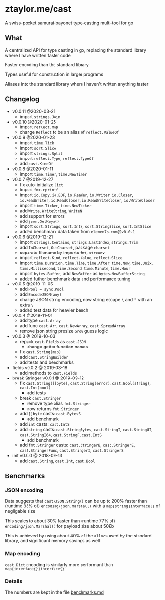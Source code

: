 # ztaylor.me/cast

A swiss-pocket samurai-bayonet type-casting multi-tool for go

## What

A centralized API for type casting in go, replacing the standard library where I have written faster code

Faster encoding than the standard library

Types useful for construction in larger programs

Aliases into the standard library where I haven't written anything faster

## Changelog

- v0.0.11 @2020-03-21
  - import `strings.Join`
- v0.0.10 @2020-01-25
  - import `reflect.Map`
  - change `Reflect` to be an alias of `reflect.ValueOf`
- v0.0.9 @2020-01-23
  - import `time.Tick`
  - import `sort.Slice`
  - import `strings.Split`
  - import `reflect.Type`, `reflect.TypeOf`
  - add `cast.KindOf`
- v0.0.8 @2020-01-11
  - import `time.Timer`, `time.NewTimer`
- v0.0.7 @2019-12-27
  - fix auto-initialize `Dict`
  - import `fmt.Fprintf`
  - import `io.Copy`, `io.EOF`, `io.Reader`, `io.Writer`, `io.Closer`, `io.ReadWriter`, `io.ReadCloser`, `io.ReadWriteCloser`, `io.WriteCloser`
  - import `time.Ticker`, `time.NewTicker`
  - add `Write`, `WriteString`, `WriteN`
  - add support for errors
  - add `json.GetKeys()`
  - import `sort.Strings`, `sort.Ints`, `sort.StringSlice`, `sort.IntSlice`
  - added benchmark data taken from `elemen7s.com`@`v0.0.1`
- v0.0.6 @2019-12-21
  - import `strings.Contains`, `strings.LastIndex`, `strings.Trim`
  - add `InCharset`, `OutCharset`, package `charset`
  - separate filename by imports `fmt`, `strconv`
  - import `reflect.Kind`, `reflect.Value`, `reflect.Slice`
  - import `time.Duration`, `time.Time`, `time.After`, `time.Now`, `time.Unix`, `time.Millisecond`, `time.Second`, `time.Minute`, `time.Hour`
  - import `bytes.Buffer`, add `NewBuffer` as `bytes.NewBufferString`
  - added futher benchmark data and performance tuning
- v0.0.5 @2019-11-05
  - add `Pool = sync.Pool`
  - add `EncodeJSON(any)`
  - change JSON string encoding, now string escape `\` and `"` with an extra `\`
  - added test data for heavier bench
- v0.0.4 @2019-11-01
  - add type `cast.Array`
  - add func `cast.Arr`, `cast.NewArray`, `cast.SpreadArray`
  - remove json string presize `Grow` guess logic
- v0.0.3 @ 2019-10-03
  - repack `cast.Fields` as `cast.JSON`
    - change getter function names
  - fix `cast.String(map)`
  - add `cast.StringBuilder`
  - add tests and benchmarks
- fields v0.0.2 @ 2019-03-18
  - add methods to `cast.Fields`
- break Stringer v0.0.1 @ 2019-03-12
  - fix `cast.String([]byte)`, `cast.String(error)`, `cast.Bool(string)`, `cast.Int(bool)`
    - add tests
  - break `cast.Stringer`
    - remove type alias `fmt.Stringer`
    - now returns `fmt.Stringer`
  - add `[]byte` casts: `cast.BytesS`
    - add benchmark
  - add `int` casts: `cast.IntS`
  - add `string` casts: `cast.StringBytes`, `cast.StringI`, `cast.StringUI`, `cast.StringI64`, `cast.StringF`, `cast.IntS`
    - add benchmark
  - add `fmt.Stringer` casts: `cast.StringerB`, `cast.StringerE`, `cast.StringerFunc`, `cast.StringerI`, `cast.StringerS`
- init v0.0.0 @ 2018-09-13
  - add `cast.String`, `cast.Int`, `cast.Bool`

## Benchmarks

### JSON encoding

Data suggests that `cast/JSON.String()` can be up to 200% faster than (runtime 33% of) `encoding/json.Marshal()` with a `map[string]interface{}` of negligable size

This scales to about 30% faster than (runtime 77% of) `encoding/json.Marshal()`  for payload size about 50Kb

This is achieved by using about 40% of the `alloc`s used by the standard library, and significant memory savings as well

### Map encoding

`cast.Dict` encoding is similarly more performant than `map[interface{}]interface{}`

### Details

The numbers are kept in the file [benchmarks.md](benchmarks.md)

